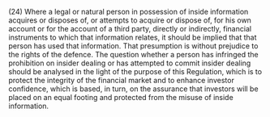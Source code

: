 (24) Where a legal or natural person in possession of inside information acquires or disposes of, or attempts to acquire or dispose of, for his own account or for the account of a third party, directly or indirectly, financial instruments to which that information relates, it should be implied that that person has used that information. That presumption is without prejudice to the rights of the defence. The question whether a person has infringed the prohibition on insider dealing or has attempted to commit insider dealing should be analysed in the light of the purpose of this Regulation, which is to protect the integrity of the financial market and to enhance investor confidence, which is based, in turn, on the assurance that investors will be placed on an equal footing and protected from the misuse of inside information.